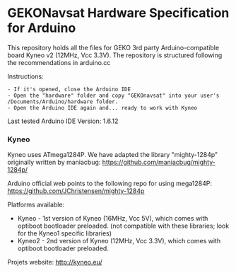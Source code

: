 # GEKONavsat Hardware Specification for Arduino
This repository holds all the files for GEKO 3rd party Arduino-compatible board Kyneo v2 (12MHz, Vcc 3.3V).
The repository is structured following the recommendations in arduino.cc

Instructions:

	- If it's opened, close the Arduino IDE
	- Open the "hardware" folder and copy "GEKOnavsat" into your user's /Documents/Arduino/hardware folder.
	- Open the Arduino IDE again and... ready to work with Kyneo

Last tested Arduino IDE Version: 1.6.12

### Kyneo

Kyneo uses ATmega1284P. We have adapted the library "mighty-1284p" originally written by maniacbug:
https://github.com/maniacbug/mighty-1284p/

Arduino official web points to the following repo for using mega1284P:
https://github.com/JChristensen/mighty-1284p

Platforms available:
- Kyneo  - 1st version of Kyneo (16MHz, Vcc 5V), which comes with optiboot bootloader preloaded. (not compatible 
with these libraries; look for the Kyneo1 specific libraries)
- Kyneo2 - 2nd version of Kyneo (12MHz, Vcc 3.3V), which comes with optiboot bootloader preloaded.

Projets website: http://kyneo.eu/